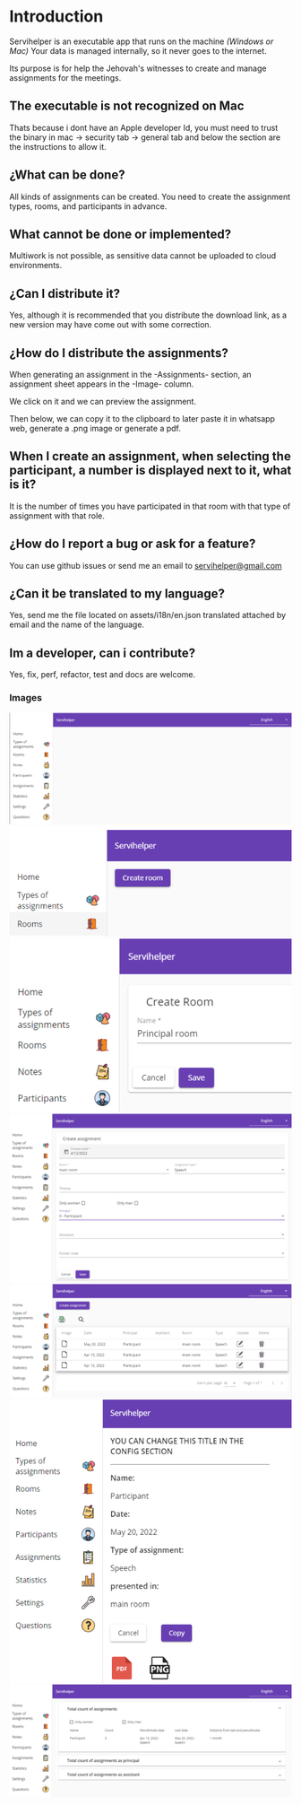 # Introduction

Servihelper is an executable app that runs on the machine _(Windows or Mac)_ Your data is managed internally, so it never goes to the internet.

Its purpose is for help the Jehovah's witnesses to create and manage assignments for the meetings.

## The executable is not recognized on Mac

Thats because i dont have an Apple developer Id, you must need to trust the binary in mac -> security tab -> general tab and below the section are the instructions to allow it.

## ¿What can be done?

All kinds of assignments can be created. You need to create the assignment types, rooms, and participants in advance.

## What cannot be done or implemented?

Multiwork is not possible, as sensitive data cannot be uploaded to cloud environments.

## ¿Can I distribute it?

Yes, although it is recommended that you distribute the download link, as a new version may have come out with some correction.

## ¿How do I distribute the assignments?

When generating an assignment in the -Assignments- section, an assignment sheet appears in the -Image- column.

We click on it and we can preview the assignment.

Then below, we can copy it to the clipboard to later paste it in whatsapp web, generate a .png image or generate a pdf.

## When I create an assignment, when selecting the participant, a number is displayed next to it, what is it?

It is the number of times you have participated in that room with that type of assignment with that role.

## ¿How do I report a bug or ask for a feature?

You can use github issues or send me an email to servihelper@gmail.com

## ¿Can it be translated to my language?

Yes, send me the file located on assets/i18n/en.json translated attached by email and the name of the language.

## Im a developer, can i contribute?

Yes, fix, perf, refactor, test and docs are welcome.

### Images

![1](./pictures/1.png)
![2](./pictures/2.png)
![3](./pictures/3.png)
![4](./pictures/4.png)
![5](./pictures/5.png)
![6](./pictures/6.png)
![7](./pictures/7.png)
